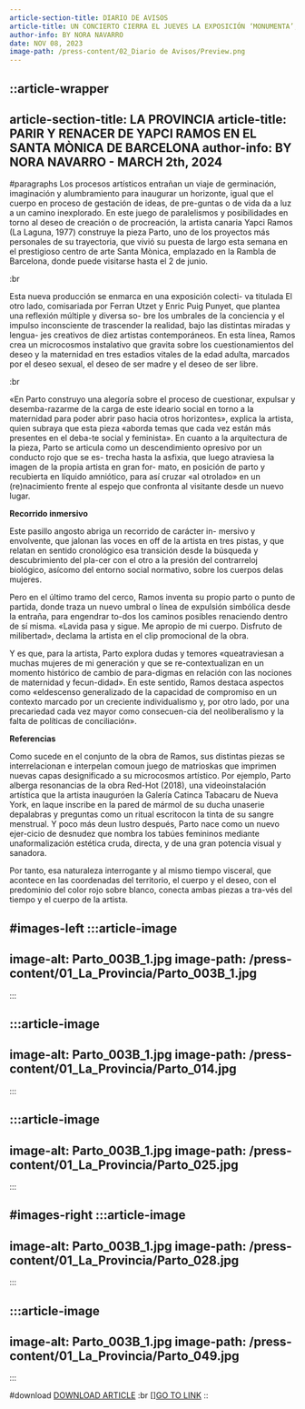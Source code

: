 ```yaml
---
article-section-title: DIARIO DE AVISOS
article-title: UN CONCIERTO CIERRA EL JUEVES LA EXPOSICIÓN ‘MONUMENTA’, DE LA ARTISTA YAPCI RAMOS
author-info: BY NORA NAVARRO
date: NOV 08, 2023
image-path: /press-content/02_Diario de Avisos/Preview.png
---
```


::article-wrapper
---
article-section-title: LA PROVINCIA
article-title: PARIR Y RENACER DE YAPCI RAMOS EN EL SANTA MÒNICA DE BARCELONA
author-info: BY NORA NAVARRO - MARCH 2th, 2024
---
#paragraphs
Los procesos artísticos entrañan un viaje de germinación, imaginación y alumbramiento para inaugurar un horizonte, igual que el cuerpo en proceso de gestación de ideas, de pre-guntas o de vida da a luz a un camino inexplorado. En este juego de paralelismos y posibilidades en torno al deseo de creación o de procreación, la artista canaria Yapci Ramos (La Laguna, 1977) construye la pieza Parto, uno de los proyectos más personales de su trayectoria, que vivió su puesta de largo esta semana en el prestigioso centro de arte Santa Mònica, emplazado en la Rambla de Barcelona, donde puede visitarse hasta el 2 de junio.

:br

Esta nueva producción se enmarca en una exposición colecti- va titulada El otro lado, comisariada por Ferran Utzet y Enric Puig Punyet, que plantea una reflexión múltiple y diversa so- bre los umbrales de la conciencia y el impulso inconsciente de trascender la realidad, bajo las distintas miradas y lengua- jes creativos de diez artistas contemporáneos. En esta línea, Ramos crea un microcosmos instalativo que gravita sobre los cuestionamientos del deseo y la maternidad en tres estadios vitales de la edad adulta, marcados por el deseo sexual, el deseo de ser madre y el deseo de ser libre.

:br

«En Parto construyo una alegoría sobre el proceso de cuestionar, expulsar y desemba-razarme de la carga de este ideario social en torno a la maternidad para poder abrir paso hacia otros horizontes», explica la artista, quien subraya que esta pieza «aborda temas que cada vez están más presentes en el deba-te social y feminista». En cuanto a la arquitectura de la pieza, Parto se articula como un descendimiento opresivo por un conducto rojo que se es- trecha hasta la asfixia, que luego atraviesa la imagen de la propia artista en gran for- mato, en posición de parto y recubierta en líquido amniótico, para así cruzar «al otrolado» en un (re)nacimiento frente al espejo que confronta al visitante desde un nuevo lugar.

**Recorrido inmersivo**

Este pasillo angosto abriga un recorrido de carácter in- mersivo y envolvente, que jalonan las voces en off de la artista en tres pistas, y que relatan en sentido cronológico esa transición desde la búsqueda y descubrimiento del pla-cer con el otro a la presión del contrarreloj biológico, asícomo del entorno social normativo, sobre los cuerpos delas mujeres.

Pero en el último tramo del cerco, Ramos inventa su propio parto o punto de partida, donde traza un nuevo umbral o línea de expulsión simbólica desde la entraña, para engendrar to-dos los caminos posibles renaciendo dentro de sí misma. «Lavida pasa y sigue. Me apropio de mi cuerpo. Disfruto de milibertad», declama la artista en el clip promocional de la obra.

Y es que, para la artista, Parto explora dudas y temores «queatraviesan a muchas mujeres de mi generación y que se re-contextualizan en un momento histórico de cambio de para-digmas en relación con las nociones de maternidad y fecun-didad». En este sentido, Ramos destaca aspectos como «eldescenso generalizado de la capacidad de compromiso en un contexto marcado por un creciente individualismo y, por otro lado, por una precariedad cada vez mayor como consecuen-cia del neoliberalismo y la falta de políticas de conciliación».

**Referencias**

Como sucede en el conjunto de la obra de Ramos, sus distintas piezas se interrelacionan e interpelan comoun juego de matrioskas que imprimen nuevas capas designificado a su microcosmos artístico. Por ejemplo, Parto alberga resonancias de la obra Red-Hot (2018), una videoinstalación artística que la artista inauguróen la Galería Catinca Tabacaru de Nueva York, en laque inscribe en la pared de mármol de su ducha unaserie depalabras y preguntas como un ritual escritocon la tinta de su sangre menstrual. Y poco más deun lustro después, Parto nace como un nuevo ejer-cicio de desnudez que nombra los tabúes femininos mediante unaformalización estética cruda, directa, y de una gran potencia visual y sanadora.

Por tanto, esa naturaleza interrogante y al mismo tiempo visceral, que acontece en las coordenadas del territorio, el cuerpo y el deseo, con el predominio del color rojo sobre blanco, conecta ambas piezas a tra-vés del tiempo y el cuerpo de la artista.

#images-left
  :::article-image
  ---
  image-alt: Parto_003B_1.jpg
  image-path: /press-content/01_La_Provincia/Parto_003B_1.jpg
  ---
  :::

  :::article-image
  ---
  image-alt: Parto_003B_1.jpg
  image-path: /press-content/01_La_Provincia/Parto_014.jpg
  ---
  :::

  :::article-image
  ---
  image-alt: Parto_003B_1.jpg
  image-path: /press-content/01_La_Provincia/Parto_025.jpg
  ---
  :::

#images-right
  :::article-image
  ---
  image-alt: Parto_003B_1.jpg
  image-path: /press-content/01_La_Provincia/Parto_028.jpg
  ---
  :::

  :::article-image
  ---
  image-alt: Parto_003B_1.jpg
  image-path: /press-content/01_La_Provincia/Parto_049.jpg
  ---
  :::

#download
[DOWNLOAD ARTICLE](/press-content/01_La_Provincia/YapciRamos_LaProvincia_Parto.pdf) :br [](https://www.eldia.es/cultura/2024/03/02/parir-renacer-yapci-ramos-santa-98938595.html)[][GO TO LINK](https://diariodeavisos.elespanol.com/2023/11/exposicion-monumenta-concierto/)
::
